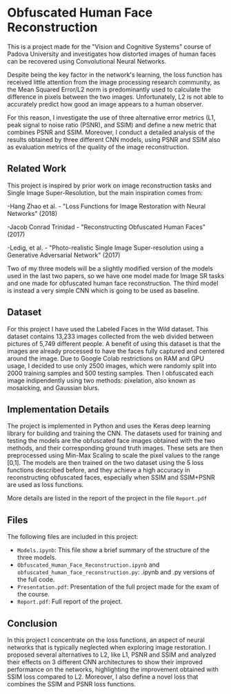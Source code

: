 # Obfuscated Human Face Reconstruction

This is a project made for the "Vision and Cognitive Systems" course of Padova University and investigates how distorted images of human faces 
can be recovered using Convolutional Neural Networks.

Despite being the key factor in the network's learning, the loss function has received little attention from the image processing research community, as
the Mean Squared Error/L2 norm is predominantly used to calculate the difference in pixels between the two images. 
Unfortunately, L2 is not able to accurately predict how good an image appears to a human observer. 

For this reason, I investigate the use of three alternative error metrics (L1, peak signal to noise ratio (PSNR), and SSIM) and define 
a new metric that combines PSNR and SSIM. Moreover, I conduct a detailed analysis of the results obtained by three different CNN models, 
using PSNR and SSIM also as evaluation metrics of the quality of the image reconstruction.

## Related Work

This project is inspired by prior work on image reconstruction tasks and Single Image Super-Resolution, but the main inspiration comes from:

-Hang Zhao et al. - "Loss Functions for Image Restoration with Neural Networks" (2018)

-Jacob Conrad Trinidad - "Reconstructing Obfuscated Human Faces" (2017)

-Ledig, et al. - "Photo-realistic Single Image Super-resolution using a Generative Adversarial Network" (2017)

Two of my three models will be a slightly modified version of the models used in the last two papers, 
so we have one model made for Image SR tasks and one made for obfuscated human face reconstruction.
The third model is instead a very simple CNN which is going to be used as baseline.

## Dataset

For this project I have used the Labeled Faces in the Wild dataset. This dataset contains 13,233 images collected from the web divided between pictures of 
5,749 different people. A benefit of using this dataset is that the images are already processed to have the faces fully captured and centered around the image.
Due to Google Colab restrictions on RAM and GPU usage, I decided to use only 2500 images, which were randomly split into 2000 training samples and 500 testing samples. 
Then I obfuscated each image indipendently using two methods: pixelation, also known as mosaicking, and Gaussian blurs. 

## Implementation Details

The project is implemented in Python and uses the Keras deep learning library for building and training the CNN. 
The datasets used for training and testing the models are the obfuscated face images obtained with the two methods, and their corresponding ground truth images.
These sets are then preprocessed using Min-Max Scaling to scale the pixel values to the range [0,1].
The models are then trained on the two dataset using the 5 loss functions described before,
and they achieve a high accuracy in reconstructing obfuscated faces, especially when SSIM and SSIM+PSNR are used as loss functions.

More details are listed in the report of the project in the file `Report.pdf`

## Files

The following files are included in this project:
- `Models.ipynb`: This file show a brief summary of the structure of the three models.
- `Obfuscated_Human_Face_Reconstruction.ipynb` and `obfuscated_human_face_reconstruction.py`: .ipynb and .py versions of the full code.
- `Presentation.pdf`: Presentation of the full project made for the exam of the course.
- `Report.pdf`: Full report of the project.

## Conclusion

In this project I concentrate on the loss functions, an aspect of neural networks that is typically neglected when exploring image restoration.
I proposed several alternatives to L2, like L1, PSNR and SSIM and analyzed their effects on 3 different CNN architectures to show their improved performance 
on the networks, highlighting the improvement obtained with SSIM loss compared to L2. 
Moreover, I also define a novel loss that combines the SSIM and PSNR loss functions. 
